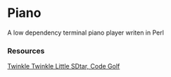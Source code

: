 # Piano

A low dependency terminal piano player writen in Perl



### Resources

[Twinkle Twinkle Little SDtar, Code Golf](https://codegolf.stackexchange.com/questions/272/twinkle-twinkle-little-star)
